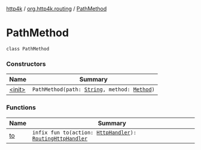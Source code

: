 [http4k](../../index.md) / [org.http4k.routing](../index.md) / [PathMethod](./index.md)

# PathMethod

`class PathMethod`

### Constructors

| Name | Summary |
|---|---|
| [&lt;init&gt;](-init-.md) | `PathMethod(path: `[`String`](https://kotlinlang.org/api/latest/jvm/stdlib/kotlin/-string/index.html)`, method: `[`Method`](../../org.http4k.core/-method/index.md)`)` |

### Functions

| Name | Summary |
|---|---|
| [to](to.md) | `infix fun to(action: `[`HttpHandler`](../../org.http4k.core/-http-handler.md)`): `[`RoutingHttpHandler`](../-routing-http-handler/index.md) |
